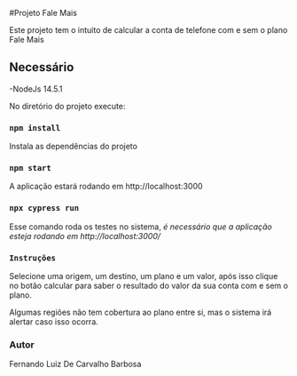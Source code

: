 #Projeto Fale Mais

Este projeto tem o intuito de calcular a conta de telefone com e sem o plano Fale Mais

## Necessário

-NodeJs 14.5.1

No diretório do projeto execute:

### `npm install`

Instala as dependências do projeto

### `npm start`

A aplicação estará rodando em http://localhost:3000 

### `npx cypress run`

Esse comando roda os testes no sistema, _é necessário que a aplicação esteja rodando em http://localhost:3000/_



### `Instruções`

Selecione uma origem, um destino, um plano e um valor, após isso clique no botão calcular para saber o resultado do valor da sua conta com e sem o plano.

Algumas regiões não tem cobertura ao plano entre si, mas o sistema irá alertar caso isso ocorra.

### Autor
Fernando Luiz De Carvalho Barbosa
